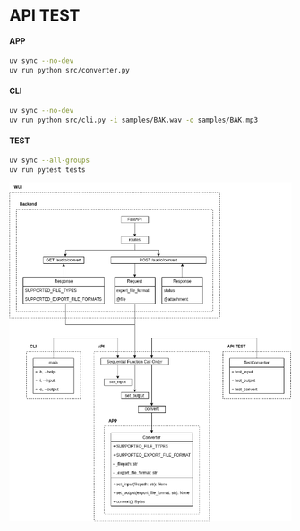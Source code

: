 # API TEST

#### APP
```bash
uv sync --no-dev
uv run python src/converter.py
```

#### CLI
```bash
uv sync --no-dev
uv run python src/cli.py -i samples/BAK.wav -o samples/BAK.mp3
```

#### TEST
```bash
uv sync --all-groups
uv run pytest tests
```

<p align="center"><img src="../../_readme/Diagram-WUI.drawio.png" /></p>
